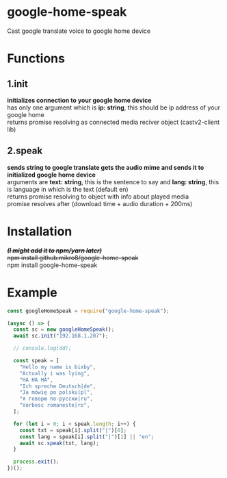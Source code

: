 # google-home-speak
Cast google translate voice to google home device

# Functions
## 1.init
**initializes connection to your google home device**  
has only one argument which is **ip: string**, this should be ip address of your google home  
returns promise resolving as connected media reciver object (castv2-client lib)
## 2.speak
**sends string to google translate gets the audio mime and sends it to initialized google home device**  
arguments are **text: string**, this is the sentence to say and **lang: string**, this is language in which is the text (default en)  
returns promise resolving to object with info about played media   
promise resolves after (download time + audio duration + 200ms)
    
# Installation
~~***(I might add it to npm/yarn later)***~~    
~~npm install github:mikro8/google-home-speak~~  
npm install google-home-speak

# Example
```js
const googleHomeSpeak = require("google-home-speak");

(async () => {
  const sc = new googleHomeSpeak();
  await sc.init("192.168.1.207");

  // console.log(dd);

  const speak = [
    "Hello my name is bixby",
    "Actually i was lying",
    "HA HA HA",
    "Ich spreche Deutsch|de",
    "Ja mówię po polsku|pl",
    "я говорю по-русски|ru",
    "Vorbesc romaneste|ro",
  ];

  for (let i = 0; i < speak.length; i++) {
    const txt = speak[i].split("|")[0];
    const lang = speak[i].split("|")[1] || "en";
    await sc.speak(txt, lang);
  }

  process.exit();
})();
```

